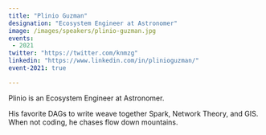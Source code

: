 ```yaml
---
title: "Plinio Guzman"
designation: "Ecosystem Engineer at Astronomer"
image: /images/speakers/plinio-guzman.jpg
events:
 - 2021
twitter: "https://twitter.com/knmzg"
linkedin: "https://www.linkedin.com/in/plinioguzman/"
event-2021: true

---
```


Plinio is an Ecosystem Engineer at Astronomer. 

His favorite DAGs to write weave together Spark, Network Theory, and GIS. When not coding, he chases flow down mountains.
